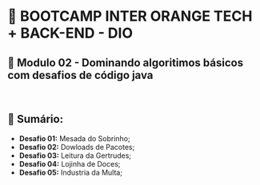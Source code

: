 # 📌 **BOOTCAMP INTER ORANGE TECH + BACK-END - DIO**
## 📝 **Modulo 02 - Dominando algoritimos básicos com desafios de código java**

<br>

## 📎 Sumário:
- **Desafio 01:** Mesada do Sobrinho;
- **Desafio 02:** Dowloads de Pacotes;
- **Desafio 03:** Leitura da Gertrudes;
- **Desafio 04:** Lojinha de Doces;
- **Desafio 05:** Industria da Multa;
